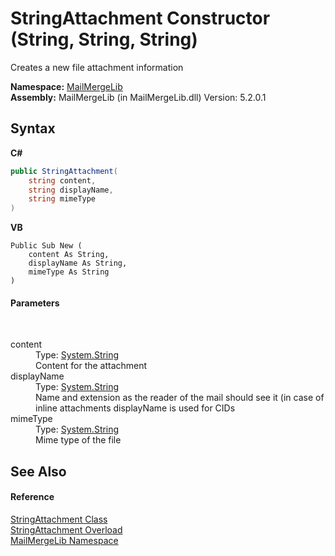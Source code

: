 # StringAttachment Constructor (String, String, String)
 

Creates a new file attachment information

**Namespace:**&nbsp;<a href="31c6ebbe-d683-7561-7308-5a5ee1f76bf5">MailMergeLib</a><br />**Assembly:**&nbsp;MailMergeLib (in MailMergeLib.dll) Version: 5.2.0.1

## Syntax

**C#**<br />
``` C#
public StringAttachment(
	string content,
	string displayName,
	string mimeType
)
```

**VB**<br />
``` VB
Public Sub New ( 
	content As String,
	displayName As String,
	mimeType As String
)
```


#### Parameters
&nbsp;<dl><dt>content</dt><dd>Type: <a href="http://msdn2.microsoft.com/en-us/library/s1wwdcbf" target="_blank">System.String</a><br />Content for the attachment</dd><dt>displayName</dt><dd>Type: <a href="http://msdn2.microsoft.com/en-us/library/s1wwdcbf" target="_blank">System.String</a><br />Name and extension as the reader of the mail should see it (in case of inline attachments displayName is used for CIDs</dd><dt>mimeType</dt><dd>Type: <a href="http://msdn2.microsoft.com/en-us/library/s1wwdcbf" target="_blank">System.String</a><br />Mime type of the file</dd></dl>

## See Also


#### Reference
<a href="c7458523-4e1f-ab52-5b91-ecd56ef9165a">StringAttachment Class</a><br /><a href="7ee0eaf8-d6ce-4815-ca33-c56c0f3942af">StringAttachment Overload</a><br /><a href="31c6ebbe-d683-7561-7308-5a5ee1f76bf5">MailMergeLib Namespace</a><br />